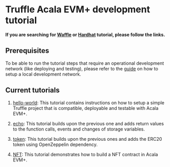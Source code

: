 # Truffle Acala EVM+ development tutorial

**If you are searching for [Waffle](https://github.com/AcalaNetwork/waffle-tutorials) or
[Hardhat](https://github.com/AcalaNetwork/hardhat-tutorials) tutorial, please follow the links.**

## Prerequisites

To be able to run the tutorial steps that require an operational development network (like deploying
and testing), please refer to the [guide](https://github.com/AcalaNetwork/Acala#5-development) on
how to setup a local development network.

## Current tutorials

1. [hello-world](./hello-world/README.md): This tutorial contains instructions on how to setup a
simple Truffle project that is compatible, deployable and testable with Acala EVM+.

2. [echo](./echo/README.md): This tutorial builds upon the previous one and adds return values to
the function calls, events and changes of storage variables.

3. [token](./token/README.md): This tutorial builds upon the previous ones and adds the ERC20 token
using OpenZeppelin dependency.

4. [NFT](./NFT/README.md): This tutorial demonstrates how to build a NFT contract in Acala EVM+.